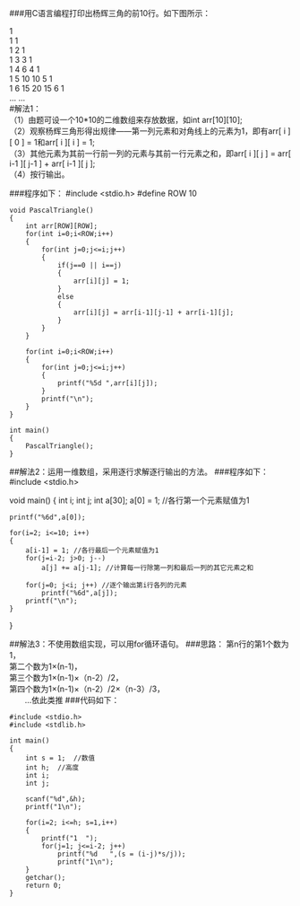###用C语言编程打印出杨辉三角的前10行。如下图所示：

1    </br>
1   1    </br>
1   2   1    </br>
1   3   3   1    </br>
1   4   6   4   1    </br>
1   5   10  10  5   1    </br>
1   6   15  20  15  6   1    </br>
    ... ...    </br>
#解法1：</br>
（1）由题可设一个10*10的二维数组来存放数据，如int arr[10][10];</br>
（2）观察杨辉三角形得出规律——第一列元素和对角线上的元素为1，即有arr[ i ][ 0 ] = 1和arr[ i ][ i ] = 1;</br>
（3）其他元素为其前一行前一列的元素与其前一行元素之和，即arr[ i ][ j ] = arr[ i-1 ][ j-1 ] + arr[ i-1 ][ j ];</br>
（4）按行输出。

###程序如下：
    #include <stdio.h>
    #define ROW 10
     
    void PascalTriangle()
    {
    	int arr[ROW][ROW];
    	for(int i=0;i<ROW;i++)
    	{
    		for(int j=0;j<=i;j++)
    		{
    			if(j==0 || i==j)
    			{
    				arr[i][j] = 1;
    			}
    			else
    			{
    				arr[i][j] = arr[i-1][j-1] + arr[i-1][j];
    			}
    		}
    	}
     
    	for(int i=0;i<ROW;i++)
    	{
    		for(int j=0;j<=i;j++)
    		{
    			printf("%5d ",arr[i][j]);
    		}
    		printf("\n");
    	}
    }
     
    int main()
    {
    	PascalTriangle();
    }
##解法2：运用一维数组，采用逐行求解逐行输出的方法。
###程序如下：
#include <stdio.h>
 
void main()
{
	int i;
	int j;
	int a[30];
	a[0] = 1;   //各行第一个元素赋值为1
 
	printf("%6d",a[0]);
 
	for(i=2; i<=10; i++)
	{
		a[i-1] = 1; //各行最后一个元素赋值为1
		for(j=i-2; j>0; j--) 
			a[j] += a[j-1]; //计算每一行除第一列和最后一列的其它元素之和
 
		for(j=0; j<i; j++) //逐个输出第i行各列的元素
			printf("%6d",a[j]);
		printf("\n");
	}
}

##解法3：不使用数组实现，可以用for循环语句。
###思路：
第n行的第1个数为1，</br>
第二个数为1×(n-1)，</br>
第三个数为1×(n-1)×（n-2）/2，</br>
第四个数为1×(n-1)×（n-2）/2×（n-3）/3，</br>
       …依此类推
###代码如下：

    #include <stdio.h>
    #include <stdlib.h>
     
    int main()
    {
    	int s = 1;  //数值
    	int h;  //高度
    	int i;
    	int j;
     
    	scanf("%d",&h); 
    	printf("1\n");
     
    	for(i=2; i<=h; s=1,i++)
    	{
    		printf("1  ");
    		for(j=1; j<=i-2; j++)
    			printf("%d   ",(s = (i-j)*s/j));
    			printf("1\n");
    	}
    	getchar();
    	return 0;
    }
